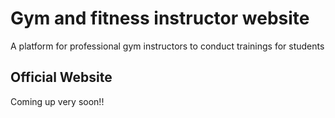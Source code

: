 # Gym and fitness instructor website

   A platform for professional gym instructors to conduct trainings for students
    
## Official Website

Coming up very soon!!